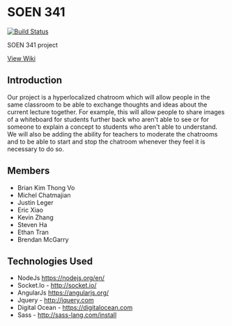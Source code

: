 # SOEN 341
[![Build Status](https://travis-ci.org/jusleg/soen341.svg?branch=Testing)](https://travis-ci.org/jusleg/soen341)

SOEN 341 project


[View Wiki](https://github.com/jusleg/soen341/wiki)

## Introduction
Our project is a hyperlocalized chatroom which will allow people in the same classroom to 
be able to exchange thoughts and ideas about the current lecture together. For example, this
will allow people to share images of a whiteboard for students further back who aren't able to 
see or for someone to explain a concept to students who aren't able to understand. We will also 
be adding the ability for teachers to moderate the chatrooms and to be able to 
start and stop the chatroom whenever they feel it is necessary to do so.


## Members
* Brian Kim Thong Vo
* Michel Chatmajian
* Justin Leger
* Eric Xiao
* Kevin Zhang
* Steven Ha
* Ethan Tran
* Brendan McGarry

## Technologies Used
* NodeJs https://nodejs.org/en/
* Socket.Io - http://socket.io/
* AngularJs https://angularjs.org/
* Jquery - http://jquery.com
* Digital Ocean - https://digitalocean.com
* Sass - http://sass-lang.com/install
